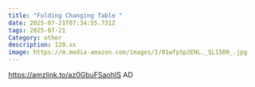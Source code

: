 ```yaml
---
title: "Folding Changing Table "
date: 2025-07-21T07:34:55.731Z
tags: 2025-07-21
Category: other
description: 120.xx
image: https://m.media-amazon.com/images/I/81wfp5p2ENL._SL1500_.jpg
---
```

https://amzlink.to/az0GbuFSaohIS
AD